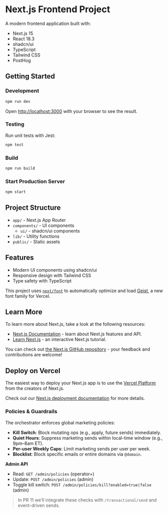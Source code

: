 # Next.js Frontend Project

A modern frontend application built with:

- Next.js 15
- React 18.3
- shadcn/ui
- TypeScript
- Tailwind CSS
- PostHog

## Getting Started

### Development

```bash
npm run dev
```

Open [http://localhost:3000](http://localhost:3000) with your browser to see the result.

### Testing

Run unit tests with Jest:

```bash
npm test
```

### Build

```bash
npm run build
```

### Start Production Server

```bash
npm start
```

## Project Structure

- `app/` - Next.js App Router
- `components/` - UI components
  - `ui/` - shadcn/ui components
- `lib/` - Utility functions
- `public/` - Static assets

## Features

- Modern UI components using shadcn/ui
- Responsive design with Tailwind CSS
- Type safety with TypeScript

This project uses [`next/font`](https://nextjs.org/docs/app/building-your-application/optimizing/fonts) to automatically optimize and load [Geist](https://vercel.com/font), a new font family for Vercel.

## Learn More

To learn more about Next.js, take a look at the following resources:

- [Next.js Documentation](https://nextjs.org/docs) - learn about Next.js features and API.
- [Learn Next.js](https://nextjs.org/learn) - an interactive Next.js tutorial.

You can check out [the Next.js GitHub repository](https://github.com/vercel/next.js) - your feedback and contributions are welcome!

## Deploy on Vercel

The easiest way to deploy your Next.js app is to use the [Vercel Platform](https://vercel.com/new?utm_medium=default-template&filter=next.js&utm_source=create-next-app&utm_campaign=create-next-app-readme) from the creators of Next.js.

Check out our [Next.js deployment documentation](https://nextjs.org/docs/app/building-your-application/deploying) for more details.

### Policies & Guardrails

The orchestrator enforces global marketing policies:

- **Kill Switch**: Block mutating ops (e.g., apply, future sends) immediately.
- **Quiet Hours**: Suppress marketing sends within local-time window (e.g., 9pm–8am ET).
- **Per-user Weekly Caps**: Limit marketing sends per user per week.
- **Blocklist**: Block specific emails or entire domains via `@domain`.

**Admin API**
- Read: `GET /admin/policies` (operator+)
- Update: `POST /admin/policies` (admin)
- Toggle kill switch: `POST /admin/policies/kill?enabled=true|false` (admin)

> In PR 11 we’ll integrate these checks with `/transactional/send` and event-driven sends.
